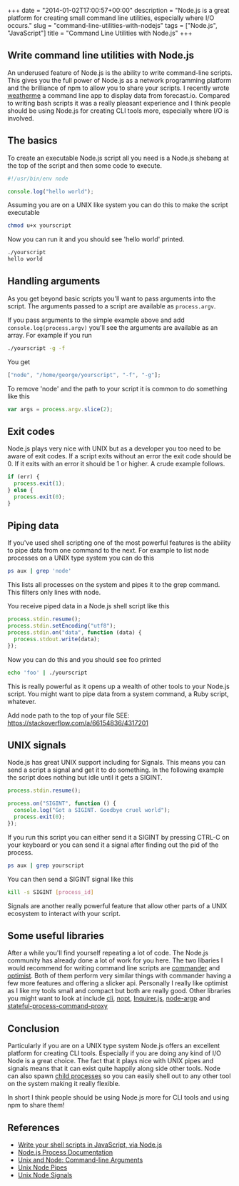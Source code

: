+++
date = "2014-01-02T17:00:57+00:00"
description = "Node.js is a great platform for creating small command line utilities, especially where I/O occurs."
slug = "command-line-utilities-with-nodejs"
tags = ["Node.js", "JavaScript"]
title = "Command Line Utilities with Node.js"
+++

## Write command line utilities with Node.js

An underused feature of Node.js is the ability to write command-line scripts.
This gives you the full power of Node.js as a network programming platform and
the brilliance of npm to allow you to share your scripts. I recently wrote
[weatherme][2] a command line app to display data from forecast.io. Compared to
writing bash scripts it was a really pleasant experience and I think people
should be using Node.js for creating CLI tools more, especially where I/O is
involved.

## The basics

To create an executable Node.js script all you need is a Node.js shebang at the
top of the script and then some code to execute.

```javascript
#!/usr/bin/env node

console.log("hello world");
```

Assuming you are on a UNIX like system you can do this to make the script
executable

```sh
chmod u+x yourscript
```

Now you can run it and you should see 'hello world' printed.

```sh
./yourscript
hello world
```

## Handling arguments

As you get beyond basic scripts you'll want to pass arguments into the script.
The arguments passed to a script are available as `process.argv`.

If you pass arguments to the simple example above and add
`console.log(process.argv)` you'll see the arguments are available as an array.
For example if you run

```sh
./yourscript -g -f
```

You get

```javascript
["node", "/home/george/yourscript", "-f", "-g"];
```

To remove 'node' and the path to your script it is common to do something like
this

```javascript
var args = process.argv.slice(2);
```

## Exit codes

Node.js plays very nice with UNIX but as a developer you too need to be aware of
exit codes. If a script exits without an error the exit code should be 0. If it
exits with an error it should be 1 or higher. A crude example follows.

```javascript
if (err) {
  process.exit(1);
} else {
  process.exit(0);
}
```

## Piping data

If you've used shell scripting one of the most powerful features is the ability
to pipe data from one command to the next. For example to list node processes on
a UNIX type system you can do this

```sh
ps aux | grep 'node'
```

This lists all processes on the system and pipes it to the grep command. This
filters only lines with node.

You receive piped data in a Node.js shell script like this

```javascript
process.stdin.resume();
process.stdin.setEncoding("utf8");
process.stdin.on("data", function (data) {
  process.stdout.write(data);
});
```

Now you can do this and you should see foo printed

```sh
echo 'foo' | ./yourscript
```

This is really powerful as it opens up a wealth of other tools to your Node.js
script. You might want to pipe data from a system command, a Ruby script,
whatever.

Add node path to the top of your file
SEE: https://stackoverflow.com/a/66154836/4317201

## UNIX signals

Node.js has great UNIX support including for Signals. This means you can send a
script a signal and get it to do something. In the following example the script
does nothing but idle until it gets a SIGINT.

```javascript
process.stdin.resume();

process.on("SIGINT", function () {
  console.log("Got a SIGINT. Goodbye cruel world");
  process.exit(0);
});
```

If you run this script you can either send it a SIGINT by pressing CTRL-C on
your keyboard or you can send it a signal after finding out the pid of the
process.

```sh
ps aux | grep yourscript
```

You can then send a SIGINT signal like this

```sh
kill -s SIGINT [process_id]
```

Signals are another really powerful feature that allow other parts of a UNIX
ecosystem to interact with your script.

## Some useful libraries

After a while you'll find yourself repeating a lot of code. The Node.js
community has already done a lot of work for you here. The two libaries I would
recommend for writing command line scripts are [commander][7] and [optimist][8].
Both of them perform very similar things with commander having a few more
features and offering a slicker api. Personally I really like optimist as I like
my tools small and compact but both are really good. Other libraries you might
want to look at include [cli][9], [nopt][10], [Inquirer.js][12], [node-argp][13]
and [stateful-process-command-proxy][14]

## Conclusion

Particularly if you are on a UNIX type system Node.js offers an excellent
platform for creating CLI tools. Especially if you are doing any kind of I/O
Node is a great choice. The fact that it plays nice with UNIX pipes and signals
means that it can exist quite happily along side other tools. Node can also
spawn [child processes][11] so you can easily shell out to any other tool on the
system making it really flexible.

In short I think people should be using Node.js more for CLI tools and using npm
to share them!

## References

- [Write your shell scripts in JavaScript, via Node.js][1]
- [Node.js Process Documentation][3]
- [Unix and Node: Command-line Arguments][4]
- [Unix Node Pipes][5]
- [Unix Node Signals][6]

[1]: http://www.2ality.com/2011/12/nodejs-shell-scripting.html
[2]: https://github.com/shapeshed/weatherme
[3]: http://nodejs.org/api/process.html
[4]: http://dailyjs.com/2012/03/01/unix-node-arguments/
[5]: http://dailyjs.com/2012/03/08/unix-node-pipes/
[6]: http://dailyjs.com/2012/03/15/unix-node-signals/
[7]: https://github.com/visionmedia/commander.js
[8]: https://github.com/substack/node-optimist
[9]: https://github.com/chriso/cli
[10]: https://github.com/isaacs/nopt
[11]: http://nodejs.org/api/child_process.html
[12]: https://github.com/SBoudrias/Inquirer.js
[13]: https://github.com/gagle/node-argp
[14]: https://github.com/bitsofinfo/stateful-process-command-proxy

